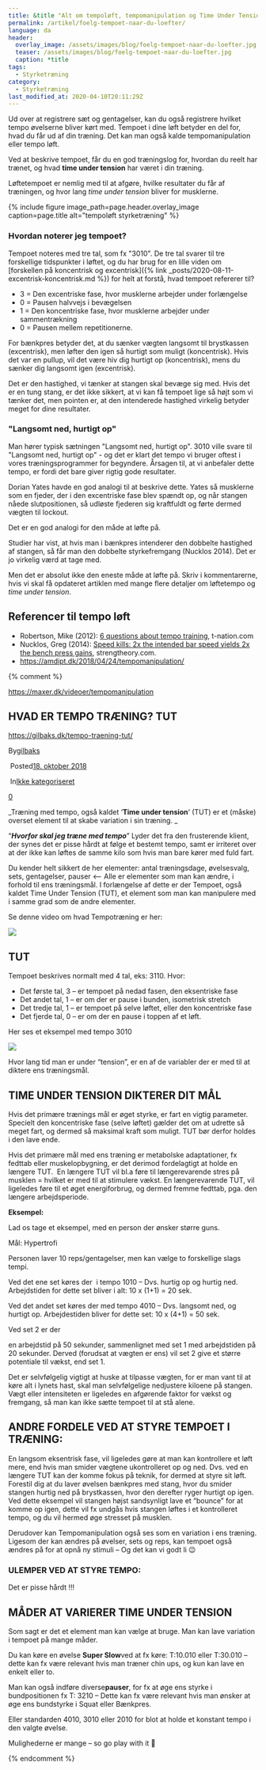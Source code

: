 ```yaml
---
title: &title "Alt om tempoløft, tempomanipulation og Time Under Tension (TUT)"
permalink: /artikel/foelg-tempoet-naar-du-loefter/
language: da
header:
  overlay_image: /assets/images/blog/foelg-tempoet-naar-du-loefter.jpg
  teaser: /assets/images/blog/foelg-tempoet-naar-du-loefter.jpg
  caption: *title
tags:
  - Styrketræning
category:
  - Styrketræning
last_modified_at: 2020-04-10T20:11:29Z
---
```


Ud over at registrere sæt og gentagelser, kan du også registrere hvilket tempo øvelserne bliver kørt med. Tempoet i dine løft betyder en del for, hvad du får ud af din træning. Det kan man også kalde tempomanipulation eller tempo løft.

Ved at beskrive tempoet, får du en god træningslog for, hvordan du reelt har trænet, og hvad **time under tension** har været i din træning.

Løftetempoet er nemlig med til at afgøre, hvilke resultater du får af træningen, og hvor lang _time under tension_ bliver for musklerne.

{% include figure image_path=page.header.overlay_image caption=page.title alt="tempoløft styrketræning" %}

### Hvordan noterer jeg tempoet?

Tempoet noteres med tre tal, som fx "3010". De tre tal svarer til tre forskellige tidspunkter i løftet, og du har brug for en lille viden om [forskellen på koncentrisk og excentrisk]({% link _posts/2020-08-11-excentrisk-koncentrisk.md %}) for helt at forstå, hvad tempoet refererer til?

- 3 = Den excentriske fase, hvor musklerne arbejder under forlængelse
- 0 = Pausen halvvejs i bevægelsen
- 1 = Den koncentriske fase, hvor musklerne arbejder under sammentrækning
- 0 = Pausen mellem repetitionerne.

For bænkpres betyder det, at du sænker vægten langsomt til brystkassen (excentrisk), men løfter den igen så hurtigt som muligt (koncentrisk). Hvis det var en pullup, vil det være hiv dig hurtigt op (koncentrisk), mens du sænker dig langsomt igen (excentrisk).

Det er den hastighed, vi tænker at stangen skal bevæge sig med. Hvis det er en tung stang, er det ikke sikkert, at vi kan få tempoet lige så højt som vi tænker det, men pointen er, at den intenderede hastighed virkelig betyder meget for dine resultater.

### "Langsomt ned, hurtigt op"

Man hører typisk sætningen "Langsomt ned, hurtigt op". 3010 ville svare til "Langsomt ned, hurtigt op" - og det er klart det tempo vi bruger oftest i vores træningsprogrammer for begyndere. Årsagen til, at vi anbefaler dette tempo, er fordi det bare giver rigtig gode resultater.

Dorian Yates havde en god analogi til at beskrive dette. Yates så musklerne som en fjeder, der i den excentriske fase blev spændt op, og når stangen nåede slutpositionen, så udløste fjederen sig kraftfuldt og førte dermed vægten til lockout.

Det er en god analogi for den måde at løfte på.

Studier har vist, at hvis man i bænkpres intenderer den dobbelte hastighed af stangen, så får man den dobbelte styrkefremgang (Nucklos 2014). Det er jo virkelig værd at tage med.

Men det er absolut ikke den eneste måde at løfte på. Skriv i kommentarerne, hvis vi skal få opdateret artiklen med mange flere detaljer om løftetempo og _time under tension_.

## Referencer til tempo løft

- Robertson, Mike (2012): [6 questions about tempo training](https://www.t-nation.com/training/questions-about-tempo-training), t-nation.com
- Nucklos, Greg (2014): [Speed kills: 2x the intended bar speed yields 2x the bench press gains](http://www.strengtheory.com/speed-kills-2x-the-intended-bar-speed-yields-2x-the-bench-press-gains/), strengtheory.com.
- https://amdipt.dk/2018/04/24/tempomanipulation/


{% comment %}

https://maxer.dk/videoer/tempomanipulation

## HVAD ER TEMPO TRÆNING? TUT

https://gilbaks.dk/tempo-traening-tut/

By[gilbaks](https://gilbaks.dk/author/gilbaks/ "Indlæg af gilbaks")

 Posted[18\. oktober 2018](https://gilbaks.dk/2018/10/)

 In[Ikke kategoriseret](https://gilbaks.dk/ikke-kategoriseret/)

[0](https://gilbaks.dk/tempo-traening-tut/#comments)

[](https://gilbaks.dk/tempo-traening-tut/# "Print")

_Træning med tempo, også kaldet ‘**Time under tension**‘ (TUT) er et (måske) overset element til at skabe variation i sin træning. _

“**_Hvorfor skal jeg træne med tempo_**” Lyder det fra den frusterende klient, der synes det er pisse hårdt at følge et bestemt tempo, samt er irriteret over at der ikke kan løftes de samme kilo som hvis man bare kører med fuld fart.

Du kender helt sikkert de her elementer: antal træningsdage, øvelsesvalg, sets, gentagelser, pauser <– Alle er elementer som man kan ændre, i forhold til ens træningsmål. I forlængelse af dette er der Tempoet, også kaldet Time Under Tension (TUT), et element som man kan manipulere med i samme grad som de andre elementer.

Se denne video om hvad Tempotræning er her:

![](https://i.ytimg.com/vi/1F55ELeiwX8/hqdefault.jpg)

## **TUT**

Tempoet beskrives normalt med 4 tal, eks: 3110. Hvor:

* Det første tal, 3 – er tempoet på nedad fasen, den eksentriske fase
* Det andet tal, 1 – er om der er pause i bunden, isometrisk stretch
* Det tredje tal, 1 – er tempoet på selve løftet, eller den koncentriske fase
* Det fjerde tal, 0 – er om der en pause i toppen af et løft.

Her ses et eksempel med tempo 3010

![](https://i.ytimg.com/vi/jjvignTaMxY/hqdefault.jpg)

Hvor lang tid man er under “tension”, er en af de variabler der er med til at diktere ens træningsmål.

## **TIME UNDER TENSION DIKTERER DIT MÅL**

Hvis det primære trænings mål er øget styrke, er fart en vigtig parameter. Specielt den koncentriske fase (selve løftet) gælder det om at udrette så meget fart, og dermed så maksimal kraft som muligt. TUT bør derfor holdes i den lave ende.

Hvis det primære mål med ens træning er metabolske adaptationer, fx fedttab eller muskelopbygning, er det derimod fordelagtigt at holde en længere TUT.  En længere TUT vil bl.a føre til længerevarende stres på musklen = hvilket er med til at stimulere vækst. En længerevarende TUT, vil ligeledes føre til et øget energiforbrug, og dermed fremme fedttab, pga. den længere arbejdsperiode.

**Eksempel:**

Lad os tage et eksempel, med en person der ønsker større guns.

Mål: Hypertrofi

Personen laver 10 reps/gentagelser, men kan vælge to forskellige slags tempi.

Ved det ene set køres der  i tempo 1010 – Dvs. hurtig op og hurtig ned. Arbejdstiden for dette set bliver i alt: 10 x (1+1) = 20 sek.

Ved det andet set køres der med tempo 4010 – Dvs. langsomt ned, og hurtigt op. Arbejdestiden bliver for dette set: 10 x (4+1) = 50 sek.

Ved set 2 er der

en arbejdstid på 50 sekunder, sammenlignet med set 1 med arbejdstiden på 20 sekunder. Derved (forudsat at vægten er ens) vil set 2 give et større potentiale til vækst, end set 1.

Det er selvfølgelig vigtigt at huske at tilpasse vægten, for er man vant til at køre alt i lynets hast, skal man selvfølgelige nedjustere kiloene på stangen. Vægt eller intensiteten er ligeledes en afgørende faktor for vækst og fremgang, så man kan ikke sætte tempoet til at stå alene.

## **ANDRE FORDELE VED AT STYRE TEMPOET I TRÆNING:**

En langsom eksentrisk fase, vil ligeledes gøre at man kan kontrollere et løft mere, end hvis man smider vægtene ukontrolleret op og ned. Dvs. ved en længere TUT kan der komme fokus på teknik, for dermed at styre sit løft. Forestil dig at du laver øvelsen bænkpres med stang, hvor du smider stangen hurtig ned på brystkassen, hvor den derefter ryger hurtigt op igen. Ved dette eksempel vil stangen højst sandsynligt lave et “bounce” for at komme op igen, dette vil fx undgås hvis stangen løftes i et kontrolleret tempo, og du vil hermed øge stresset på musklen.

Derudover kan Tempomanipulation også ses som en variation i ens træning. Ligesom der kan ændres på øvelser, sets og reps, kan tempoet også ændres på for at opnå ny stimuli – Og det kan vi godt li 😉

### **ULEMPER VED AT STYRE TEMPO:**

Det er pisse hårdt !!!

## **MÅDER AT VARIERER TIME UNDER TENSION**

Som sagt er det et element man kan vælge at bruge. Man kan lave variation i tempoet på mange måder.

Du kan køre en øvelse **Super Slow**ved at fx køre: T:10.010 eller T:30.010 – dette kan fx være relevant hvis man træner chin ups, og kun kan lave en enkelt eller to.

Man kan også indføre diverse**pauser**, for fx at øge ens styrke i bundpositionen fx T: 3210 – Dette kan fx være relevant hvis man ønsker at øge ens bundstyrke i Squat eller Bænkpres.

Eller standarden 4010, 3010 eller 2010 for blot at holde et konstant tempo i den valgte øvelse.

Mulighederne er mange – so go play with it 🙂

{% endcomment %}